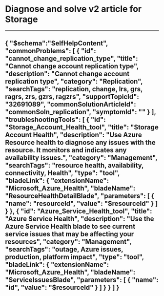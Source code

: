 <properties
pageTitle="Top common problems for storage"
description="Menu based workflow document for top storage problems"        
service="microsoft.storage"
resource="storageaccounts"
ms.author="leakkari"
displayOrder=""
articleId="024fb399-f39d-41b4-a649-a45d5fdad483"
selfHelpType="diagnoseandsolve"
resourceTags=""
productPesIds="15629,16459,16598,16460,16461,16462"
cloudEnvironments="public, blackForest, fairfax, mooncake, usnat, ussec"
ownershipId="StorageMediaEdge_AccountManagement"
/>
# Diagnose and solve v2 article for Storage
---
{
	"$schema":"SelfHelpContent",
	"commonProblems": [
		{
			"id": "cannot_change_replication_type",
			"title": "Cannot change account replication type",
			"description": "Cannot change account replication type",
			"category": "Replication",
			"searchTags": "replication, change, lrs, grs, ragrs, zrs, gzrs, ragzrs",
			"supportTopicId": "32691089",
			"commonSolutionArticleId": "commonSoln_replication",
			"symptomId": ""
		}
	],
	"troubleshootingTools": [
		{
			"id": "Storage_Account_Health_tool",
			"title": "Storage Account Health",
			"description": "Use Azure Resource health to diagnose any issues with the resource. It monitors and indicates any availability issues.",
			"category": "Management",
			"searchTags": "resource health, availability, connectivity, Health",
			"type": "tool",
			"bladeLink": {
				"extensionName": "Microsoft_Azure_Health",
				"bladeName": "ResourceHealthDetailBlade",
				"parameters": [
					{
						"name": "resourceId",
						"value": "$resourceId"
					}
				]
			}
		},
		{
			"id": "Azure_Service_Health_tool",
			"title": "Azure Service Health",
			"description": "Use the Azure Service Health blade to see current service issues that may be affecting your resources",
			"category": "Management",
			"searchTags": "outage, Azure issues, production, platform impact",
			"type": "tool",
			"bladeLink": {
				"extensionName": "Microsoft_Azure_Health",
				"bladeName": "ServiceIssuesBlade",
				"parameters": [
					{
						"name": "id",
						"value": "$resourceId"
					}
				]
			}
		}
	]
}
---